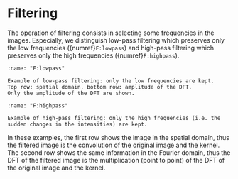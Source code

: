 # Filtering

The operation of filtering consists in selecting some frequencies in the images.
Especially, we distinguish low-pass filtering which preserves only the low frequencies ({numref}`F:lowpass`)
and high-pass filtering which preserves only the high frequencies ({numref}`F:highpass`).

```{figure} lowpass.svg
:name: "F:lowpass"

Example of low-pass filtering: only the low frequencies are kept.
Top row: spatial domain, bottom row: amplitude of the DFT.
Only the amplitude of the DFT are shown.
```

```{figure} highpass.svg
:name: "F:highpass"

Example of high-pass filtering: only the high frequencies (i.e. the sudden changes in the intensities) are kept.
```

In these examples, the first row shows the image in the spatial domain,
thus the filtered image is the convolution of the original image and the kernel.
The second row shows the same information in the Fourier domain,
thus the DFT of the filtered image is the multiplication (point to point) of the DFT of the original image and the kernel.

<!-- Filters (low-pass/blur, High-pass/sharp, citer "kernel", lien vers détection de contour) -->